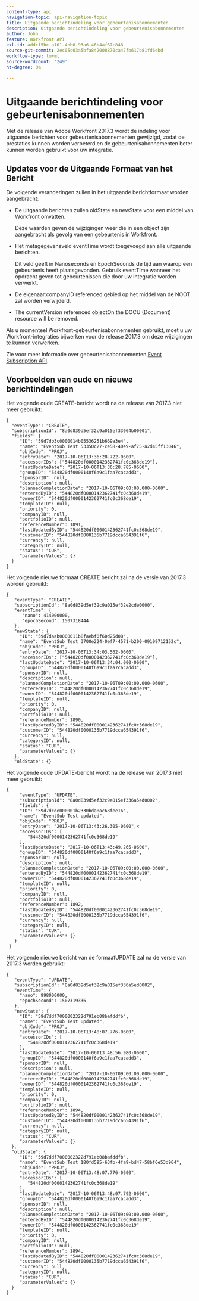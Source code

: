 ```yaml
---
content-type: api
navigation-topic: api-navigation-topic
title: Uitgaande berichtindeling voor gebeurtenisabonnementen
description: Uitgaande berichtindeling voor gebeurtenisabonnementen
author: John
feature: Workfront API
exl-id: addcf5bc-a101-4bb0-93a6-46b4af67c848
source-git-commit: 2ec05c03a5bfa842008870ca47fb617b81fd6ebd
workflow-type: tm+mt
source-wordcount: '249'
ht-degree: 0%

---
```


# Uitgaande berichtindeling voor gebeurtenisabonnementen

Met de release van Adobe Workfront 2017.3 wordt de indeling voor uitgaande berichten voor gebeurtenisabonnementen gewijzigd, zodat de prestaties kunnen worden verbeterd en de gebeurtenisabonnementen beter kunnen worden gebruikt voor uw integratie.

## Updates voor de Uitgaande Formaat van het Bericht

De volgende veranderingen zullen in het uitgaande berichtformaat worden aangebracht:

* De uitgaande berichten zullen oldState en newState voor een middel van Workfront omvatten.

   Deze waarden geven de wijzigingen weer die in een object zijn aangebracht als gevolg van een gebeurtenis in Workfront.

* Het metagegevensveld eventTime wordt toegevoegd aan alle uitgaande berichten.

   Dit veld geeft in Nanoseconds en EpochSeconds de tijd aan waarop een gebeurtenis heeft plaatsgevonden. Gebruik eventTime wanneer het opdracht geven tot gebeurtenissen die door uw integratie worden verwerkt.

* De eigenaar:companyID referenced gebied op het middel van de NOOT zal worden verwijderd.
* The currentVersion referenced objectOn the DOCU (Document) resource will be removed.

Als u momenteel Workfront-gebeurtenisabonnementen gebruikt, moet u uw Workfront-integraties bijwerken voor de release 2017.3 om deze wijzigingen te kunnen verwerken.

Zie voor meer informatie over gebeurtenisabonnementen [Event Subscription API](../../wf-api/general/event-subs-api.md).

## Voorbeelden van oude en nieuwe berichtindelingen

Het volgende oude CREATE-bericht wordt na de release van 2017.3 niet meer gebruikt:

```
{
  "eventType": "CREATE",
  "subscriptionId": "8a0d839d5ef32c9a015ef33064b00001",
  "fields": {
     "ID": "59d7db3c0000014b05536251b669a3e4",
     "name": "EventSub Test 53350c27-ce58-40e9-af75-a2d45ff13046",
     "objCode": "PROJ",
     "entryDate": "2017-10-06T13:36:28.722-0600",
     "accessorIDs": ["544820df0000142362741fc0c368de19"],
     "lastUpdateDate": "2017-10-06T13:36:28.785-0600",
     "groupID": "544820df0000140f6a9c1faa7cacadd3",
     "sponsorID": null,
     "description": null,
     "plannedCompletionDate": "2017-10-06T09:00:00.000-0600",
     "enteredByID": "544820df0000142362741fc0c368de19",
     "ownerID": "544820df0000142362741fc0c368de19",
     "templateID": null,
     "priority": 0,
     "companyID": null,
     "portfolioID": null,
     "referenceNumber": 1891,
     "lastUpdatedByID": "544820df0000142362741fc0c368de19",
     "customerID": "544820df0000135b7719dcca654391f6",
     "currency": null,
     "categoryID": null,
     "status": "CUR",
     "parameterValues": {}
  }
}
```

Het volgende nieuwe formaat CREATE bericht zal na de versie van 2017.3 worden gebruikt:

```
{
   "eventType": "CREATE",
   "subscriptionId": "8a0d839d5ef32c9a015ef32e2cde0000",
   "eventTime": {
      "nano": 414000000,
      "epochSecond": 1507318444
   },
   "newState": {
     "ID": "59d7daab0000011b8faebf0f60d25d08",
     "name": "EventSub Test 3700e224-0ef7-4571-b200-09109712152c",
     "objCode": "PROJ",
     "entryDate": "2017-10-06T13:34:03.562-0600",
     "accessorIDs": ["544820df0000142362741fc0c368de19"],
     "lastUpdateDate": "2017-10-06T13:34:04.000-0600",
     "groupID": "544820df0000140f6a9c1faa7cacadd3",
     "sponsorID": null,
     "description": null,
     "plannedCompletionDate": "2017-10-06T09:00:00.000-0600",
     "enteredByID": "544820df0000142362741fc0c368de19",
     "ownerID": "544820df0000142362741fc0c368de19",
     "templateID": null,
     "priority": 0,
     "companyID": null,
     "portfolioID": null,
     "referenceNumber": 1890,
     "lastUpdatedByID": "544820df0000142362741fc0c368de19",
     "customerID": "544820df0000135b7719dcca654391f6",
     "currency": null,
     "categoryID": null,
     "status": "CUR",
     "parameterValues": {}
   },
   "oldState": {}
```

Het volgende oude UPDATE-bericht wordt na de release van 2017.3 niet meer gebruikt:

```
{
     "eventType": "UPDATE",
     "subscriptionId": "8a0d839d5ef32c9a015ef336a5ed0002",
     "fields": {
     "ID": "59d7dcde000001b2330bda8ac63fee16",
     "name": "EventSub Test updated",
     "objCode": "PROJ",
     "entryDate": "2017-10-06T13:43:26.305-0600",<
     "accessorIDs": [
        "544820df0000142362741fc0c368de19"
     ],
     "lastUpdateDate": "2017-10-06T13:43:49.265-0600",
     "groupID": "544820df0000140f6a9c1faa7cacadd3",
     "sponsorID": null,
     "description": null,
     "plannedCompletionDate": "2017-10-06T09:00:00.000-0600",
     "enteredByID": "544820df0000142362741fc0c368de19",
     "ownerID": "544820df0000142362741fc0c368de19",
     "templateID": null,
     "priority": 0,
     "companyID": null,
     "portfolioID": null,
     "referenceNumber": 1892,
     "lastUpdatedByID": "544820df0000142362741fc0c368de19",
     "customerID": "544820df0000135b7719dcca654391f6",
     "currency": null,
     "categoryID": null,
     "status": "CUR",
     "parameterValues": {}
   }
 }
```

Het volgende nieuwe bericht van de formaatUPDATE zal na de versie van 2017.3 worden gebruikt:

```
{
   "eventType": "UPDATE",
   "subscriptionId": "8a0d839d5ef32c9a015ef336a5ed0002",
   "eventTime": {
     "nano": 998000000,
     "epochSecond": 1507319336
   },
   "newState": {
     "ID": "59d7ddf7000002322d791eb08bafddfb",
     "name": "EventSub Test updated",
     "objCode": "PROJ",
     "entryDate": "2017-10-06T13:48:07.776-0600",
     "accessorIDs": [
        "544820df0000142362741fc0c368de19"
     ],
     "lastUpdateDate": "2017-10-06T13:48:56.980-0600",
     "groupID": "544820df0000140f6a9c1faa7cacadd3",
     "sponsorID": null,
     "description": null,
     "plannedCompletionDate": "2017-10-06T09:00:00.000-0600",
     "enteredByID": "544820df0000142362741fc0c368de19",
     "ownerID": "544820df0000142362741fc0c368de19",
     "templateID": null,
     "priority": 0,
     "companyID": null,
     "portfolioID": null,
     "referenceNumber": 1894,
     "lastUpdatedByID": "544820df0000142362741fc0c368de19",
     "customerID": "544820df0000135b7719dcca654391f6",
     "currency": null,
     "categoryID": null,
     "status": "CUR",
     "parameterValues": {}
  },
  "oldState": {
     "ID": "59d7ddf7000002322d791eb08bafddfb",
     "name": "EventSub Test 180fd595-63fb-4fa9-bd47-58bf6e53d964",
     "objCode": "PROJ",
     "entryDate": "2017-10-06T13:48:07.776-0600",
     "accessorIDs": [
        "544820df0000142362741fc0c368de19"
     ],
     "lastUpdateDate": "2017-10-06T13:48:07.792-0600",
     "groupID": "544820df0000140f6a9c1faa7cacadd3",
     "sponsorID": null,
     "description": null,
     "plannedCompletionDate": "2017-10-06T09:00:00.000-0600",
     "enteredByID": "544820df0000142362741fc0c368de19",
     "ownerID": "544820df0000142362741fc0c368de19"
     "templateID": null,
     "priority": 0,
     "companyID": null,
     "portfolioID": null,
     "referenceNumber": 1894,
     "lastUpdatedByID": "544820df0000142362741fc0c368de19",
     "customerID": "544820df0000135b7719dcca654391f6",
     "currency": null,
     "categoryID": null,
     "status": "CUR",
     "parameterValues": {}
  }
}
```
